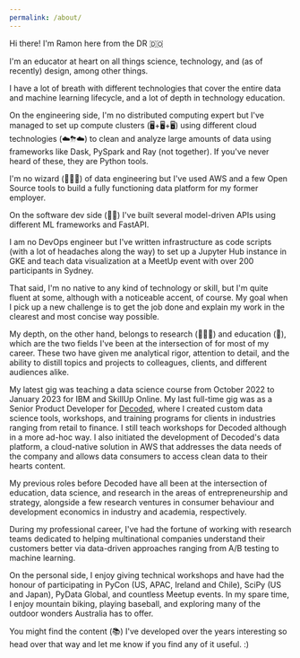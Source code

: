 ```yaml
---
permalink: /about/
---
```




Hi there! I'm Ramon here from the DR 🇩🇴

I'm an educator at heart on all things science, technology, and (as of recently) design, among other things. 

I have a lot of breath with different technologies that cover the entire data and machine 
learning lifecycle, and a lot of depth in technology education.

On the engineering side, I'm no distributed computing expert but I've managed to set up compute clusters 
(🖥+🖥+🖥) using different cloud technologies (☁️⛈☁️) to clean and analyze large amounts of data using 
frameworks like Dask, PySpark and Ray (not together). If you've never heard of these, they are Python tools.

I'm no wizard (🧙🏽‍♂️) of data engineering but I've used AWS and a few Open Source tools to build a fully 
functioning data platform for my former employer.

On the software dev side (👨‍💻) I've built several model-driven APIs using different ML frameworks and FastAPI.

I am no DevOps engineer but I've written infrastructure as code scripts (with a lot of headaches along the 
way) to set up a Jupyter Hub instance in GKE and teach data visualization at a MeetUp event with over 200 
participants in Sydney.

That said, I'm no native to any kind of technology or skill, but I'm quite fluent at some, although with a 
noticeable accent, of course. My goal when I pick up a new challenge is to get the job done and explain my 
work in the clearest and most concise way possible.

My depth, on the other hand, belongs to research (🕵🏼‍♂️) and education (📝), which are the two fields 
I've been at the intersection of for most of my career. These two have given me analytical rigor, 
attention to detail, and the ability to distill topics and projects to colleagues, clients, and 
different audiences alike.

My latest gig was teaching a data science course from October 2022 to January 2023 for IBM and 
SkillUp Online. My last full-time gig was as a Senior Product Developer for [Decoded](decoded.com), 
where I created custom data science tools, workshops, and training programs for clients in industries 
ranging from retail to finance. I still teach workshops for Decoded although in a more ad-hoc way. I 
also initiated the development of Decoded's data platform, a cloud-native solution in AWS that addresses 
the data needs of the company and allows data consumers to access clean data to their hearts content.

My previous roles before Decoded have all been at the intersection of education, data science, and 
research in the areas of entrepreneurship and strategy, alongside a few research ventures in consumer 
behaviour and development economics in industry and academia, respectively.

During my professional career, I've had the fortune of working with research teams dedicated to helping 
multinational companies understand their customers better via data-driven approaches ranging from A/B 
testing to machine learning.

On the personal side, I enjoy giving technical workshops and have had the honour of participating in 
PyCon (US, APAC, Ireland and Chile), SciPy (US and Japan), PyData Global, and countless Meetup events. 
In my spare time, I enjoy mountain biking, playing baseball, and exploring many of the outdoor wonders 
Australia has to offer.

You might find the content (📚) I've developed over the years interesting so head over that way 
and let me know if you find any of it useful. :)